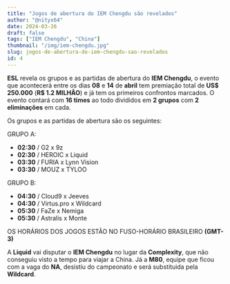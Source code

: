 ```yaml
---
title: "Jogos de abertura do IEM Chengdu são revelados"
author: "@nityx64"
date: 2024-03-26
draft: false
tags: ["IEM Chengdu", "China"]
thumbnail: "/img/iem-chengdu.jpg"
slug: jogos-de-abertura-do-iem-chengdu-sao-revelados
id: 4
---
```


**ESL** revela os grupos e as partidas de abertura do **IEM Chengdu**, o evento que acontecerá entre os dias **08** e **14** de **abril** tem premiação total de **US$ 250.000** (**R$ 1.2 MILHÃO**) e já tem os primeiros confrontos marcados. O evento contará com **16 times** ao todo divididos em **2 grupos** com **2 eliminações** em cada.

Os grupos e as partidas de abertura são os seguintes:

GRUPO A:
- **02:30** / G2 x 9z
- **02:30** / HEROIC x Liquid
- **03:30** / FURIA x Lynn Vision
- **03:30** / MOUZ x TYLOO

GRUPO B:
- **04:30** / Cloud9 x Jeeves
- **04:30** / Virtus.pro x Wildcard
- **05:30** / FaZe x Nemiga
- **05:30** / Astralis x Monte

OS HORÁRIOS DOS JOGOS ESTÃO NO FUSO-HORÁRIO BRASILEIRO **(GMT-3)**

A **Liquid** vai disputar o **IEM Chengdu** no lugar da **Complexity**, que não conseguiu visto a tempo para viajar a China. Já a **M80**, equipe que ficou com a vaga do **NA**, desistiu do campeonato e será substituida pela **Wildcard**.